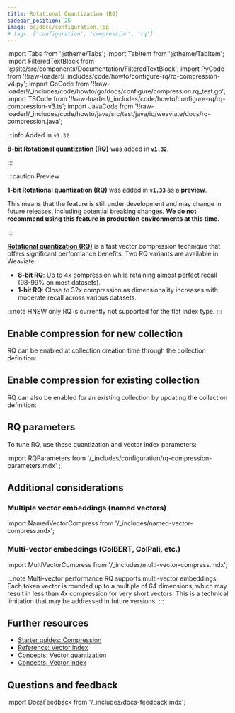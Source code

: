 ```yaml
---
title: Rotational Quantization (RQ)
sidebar_position: 25
image: og/docs/configuration.jpg
# tags: ['configuration', 'compression', 'rq']
---
```


import Tabs from '@theme/Tabs';
import TabItem from '@theme/TabItem';
import FilteredTextBlock from '@site/src/components/Documentation/FilteredTextBlock';
import PyCode from '!!raw-loader!/\_includes/code/howto/configure-rq/rq-compression-v4.py';
import GoCode from '!!raw-loader!/\_includes/code/howto/go/docs/configure/compression.rq_test.go';
import TSCode from '!!raw-loader!/\_includes/code/howto/configure-rq/rq-compression-v3.ts';
import JavaCode from '!!raw-loader!/\_includes/code/howto/java/src/test/java/io/weaviate/docs/rq-compression.java';

:::info Added in `v1.32`

**8-bit Rotational quantization (RQ)** was added in **`v1.32`**.

:::

:::caution Preview

**1-bit Rotational quantization (RQ)** was added in **`v1.33`** as a **preview**.<br/>

This means that the feature is still under development and may change in future releases, including potential breaking changes.
**We do not recommend using this feature in production environments at this time.**

:::

[**Rotational quantization (RQ)**](../../concepts/vector-quantization.md#rotational-quantization) is a fast vector compression technique that offers significant performance benefits. Two RQ variants are available in Weaviate:

- **8-bit RQ**: Up to 4x compression while retaining almost perfect recall (98-99% on most datasets).
- **1-bit RQ**: Close to 32x compression as dimensionality increases with moderate recall across various datasets.

:::note HNSW only
RQ is currently not supported for the flat index type.
:::

## Enable compression for new collection

RQ can be enabled at collection creation time through the collection definition:

<Tabs groupId="languages">
  <TabItem value="py" label="Python Client v4">
      <FilteredTextBlock
        text={PyCode}
        startMarker="# START EnableRQ"
        endMarker="# END EnableRQ"
        language="py"
      />
  </TabItem>
  <TabItem value="ts" label="JS/TS Client v3">
      <FilteredTextBlock
        text={TSCode}
        startMarker="// START EnableRQ"
        endMarker="// END EnableRQ"
        language="ts"
      />
  </TabItem>
  <TabItem value="go" label="Go">
      <FilteredTextBlock
        text={GoCode}
        startMarker="// START EnableRQ"
        endMarker="// END EnableRQ"
        language="go"
      />
  </TabItem>
  <TabItem value="java" label="Java">
    <FilteredTextBlock
      text={JavaCode}
      startMarker="// START EnableRQ"
      endMarker="// END EnableRQ"
      language="java"
    />
  </TabItem>
</Tabs>

## Enable compression for existing collection

RQ can also be enabled for an existing collection by updating the collection definition:

<Tabs groupId="languages">
  <TabItem value="py" label="Python Client v4">
      <FilteredTextBlock
        text={PyCode}
        startMarker="# START UpdateSchema"
        endMarker="# END UpdateSchema"
        language="py"
      />
  </TabItem>
  <TabItem value="java" label="Java">
    <FilteredTextBlock
      text={JavaCode}
      startMarker="// START UpdateSchema"
      endMarker="// END UpdateSchema"
      language="java"
    />
  </TabItem>
    <TabItem value="go" label="Go">
      <FilteredTextBlock
        text={GoCode}
        startMarker="// START UpdateSchema"
        endMarker="// END UpdateSchema"
        language="go"
      />
  </TabItem>
</Tabs>

## RQ parameters

To tune RQ, use these quantization and vector index parameters:

import RQParameters from '/\_includes/configuration/rq-compression-parameters.mdx' ;

<RQParameters />

<Tabs groupId="languages">
  <TabItem value="py" label="Python Client v4">
      <FilteredTextBlock
        text={PyCode}
        startMarker="# START RQWithOptions"
        endMarker="# END RQWithOptions"
        language="py"
      />
  </TabItem>
  <TabItem value="ts" label="JS/TS Client v3">
      <FilteredTextBlock
        text={TSCode}
        startMarker="// START RQWithOptions"
        endMarker="// END RQWithOptions"
        language="ts"
      />
  </TabItem>
  <TabItem value="go" label="Go">
      <FilteredTextBlock
        text={GoCode}
        startMarker="// START RQWithOptions"
        endMarker="// END RQWithOptions"
        language="go"
      />
  </TabItem>
  <TabItem value="java" label="Java">
    <FilteredTextBlock
      text={JavaCode}
      startMarker="// START RQWithOptions"
      endMarker="// END RQWithOptions"
      language="java"
    />
  </TabItem>
</Tabs>

<!--
:::note Maximum query performance

For maximum query performance with minimal recall impact, consider setting `rescoreLimit` to 0. This disables rescoring and can significantly boost QPS (queries per second) while only causing a very minor drop in recall.

:::
-->

## Additional considerations

### Multiple vector embeddings (named vectors)

import NamedVectorCompress from '/\_includes/named-vector-compress.mdx';

<NamedVectorCompress />

### Multi-vector embeddings (ColBERT, ColPali, etc.)

import MultiVectorCompress from '/\_includes/multi-vector-compress.mdx';

<MultiVectorCompress />

:::note Multi-vector performance
RQ supports multi-vector embeddings. Each token vector is rounded up to a multiple of 64 dimensions, which may result in less than 4x compression for very short vectors. This is a technical limitation that may be addressed in future versions.
:::

## Further resources

- [Starter guides: Compression](/docs/weaviate/starter-guides/managing-resources/compression.mdx)
- [Reference: Vector index](/weaviate/config-refs/indexing/vector-index.mdx)
- [Concepts: Vector quantization](/docs/weaviate/concepts/vector-quantization.md)
- [Concepts: Vector index](/weaviate/concepts/indexing/vector-index.md)

## Questions and feedback

import DocsFeedback from '/\_includes/docs-feedback.mdx';

<DocsFeedback/>
